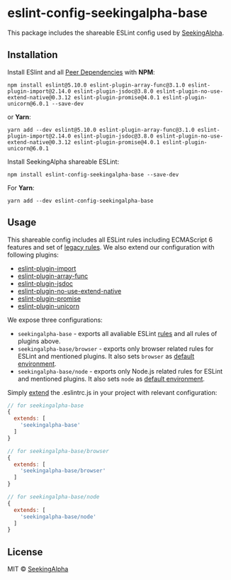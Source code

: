# eslint-config-seekingalpha-base

This package includes the shareable ESLint config used by [SeekingAlpha](https://seekingalpha.com/).

## Installation

Install ESlint and all [Peer Dependencies](https://nodejs.org/en/blog/npm/peer-dependencies/) with **NPM**:

    npm install eslint@5.10.0 eslint-plugin-array-func@3.1.0 eslint-plugin-import@2.14.0 eslint-plugin-jsdoc@3.8.0 eslint-plugin-no-use-extend-native@0.3.12 eslint-plugin-promise@4.0.1 eslint-plugin-unicorn@6.0.1 --save-dev

or **Yarn**:

    yarn add --dev eslint@5.10.0 eslint-plugin-array-func@3.1.0 eslint-plugin-import@2.14.0 eslint-plugin-jsdoc@3.8.0 eslint-plugin-no-use-extend-native@0.3.12 eslint-plugin-promise@4.0.1 eslint-plugin-unicorn@6.0.1


Install SeekingAlpha shareable ESLint:

    npm install eslint-config-seekingalpha-base --save-dev

For **Yarn**:

    yarn add --dev eslint-config-seekingalpha-base

## Usage

This shareable config includes all ESLint rules including ECMAScript 6 features and set of [legacy rules](https://eslint.org/docs/rules/#deprecated). We also extend our configuration with following plugins:

* [eslint-plugin-import](https://github.com/benmosher/eslint-plugin-import)
* [eslint-plugin-array-func](https://github.com/freaktechnik/eslint-plugin-array-func)
* [eslint-plugin-jsdoc](https://github.com/gajus/eslint-plugin-jsdoc)
* [eslint-plugin-no-use-extend-native](https://github.com/dustinspecker/eslint-plugin-no-use-extend-native)
* [eslint-plugin-promise](https://github.com/xjamundx/eslint-plugin-promise)
* [eslint-plugin-unicorn](https://github.com/sindresorhus/eslint-plugin-unicorn)

We expose three configurations:

* `seekingalpha-base` - exports all avaliable ESLint [rules](https://eslint.org/docs/rules/) and all rules of plugins above.
* `seekingalpha-base/browser` - exports only browser related rules for ESLint and mentioned plugins. It also sets `browser` as [default environment](https://eslint.org/docs/user-guide/configuring#specifying-environments).
* `seekingalpha-base/node` - exports only Node.js related rules for ESLint and mentioned plugins. It also sets `node` as [default environment](https://eslint.org/docs/user-guide/configuring#specifying-environments).


Simply [extend](https://eslint.org/docs/user-guide/configuring#extending-configuration-files) the .eslintrc.js in your project with relevant configuration:

```javascript
// for seekingalpha-base
{
  extends: [
    'seekingalpha-base'
  ]
}

// for seekingalpha-base/browser
{
  extends: [
    'seekingalpha-base/browser'
  ]
}

// for seekingalpha-base/node
{
  extends: [
    'seekingalpha-base/node'
  ]
}
```

## License

MIT © [SeekingAlpha](https://seekingalpha.com/)

